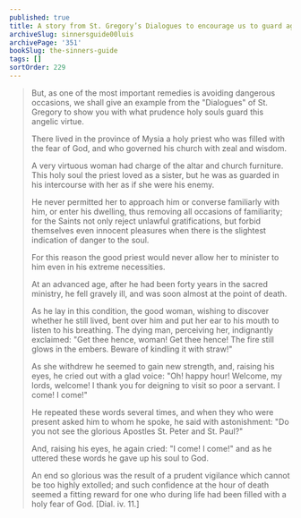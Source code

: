 ```yaml
---
published: true
title: A story from St. Gregory’s Dialogues to encourage us to guard against Lust
archiveSlug: sinnersguide00luis
archivePage: '351'
bookSlug: the-sinners-guide
tags: []
sortOrder: 229
---
```


> But, as one of the most important remedies is avoiding dangerous occasions, we shall give an example from the "Dialogues" of St. Gregory to show you with what prudence holy souls guard this angelic virtue.
>
> There lived in the province of Mysia a holy priest who was filled with the fear of God, and who governed his church with zeal and wisdom.
>
> A very virtuous woman had charge of the altar and church furniture. This holy soul the priest loved as a sister, but he was as guarded in his intercourse with her as if she were his enemy.
>
> He never permitted her to approach him or converse familiarly with him, or enter his dwelling, thus removing all occasions of familiarity; for the Saints not only reject unlawful gratifications, but forbid themselves even innocent pleasures when there is the slightest indication of danger to the soul.
>
> For this reason the good priest would never allow her to minister to him even in his extreme necessities.
>
> At an advanced age, after he had been forty years in the sacred ministry, he fell gravely ill, and was soon almost at the point of death.
>
> As he lay in this condition, the good woman, wishing to discover whether he still lived, bent over him and put her ear to his mouth to listen to his breathing. The dying man, perceiving her, indignantly exclaimed: "Get thee hence, woman! Get thee hence! The fire still glows in the embers. Beware of kindling it with straw!"
>
> As she withdrew he seemed to gain new strength, and, raising his eyes, he cried out with a glad voice: "Oh! happy hour! Welcome, my lords, welcome! I thank you for deigning to visit so poor a servant. I come! I come!"
>
> He repeated these words several times, and when they who were present asked him to whom he spoke, he said with astonishment: "Do you not see the glorious Apostles St. Peter and St. Paul?"
>
> And, raising his eyes, he again cried: "I come! I come!" and as he uttered these words he gave up his soul to God.
>
> An end so glorious was the result of a prudent vigilance which cannot be too highly extolled; and such confidence at the hour of death seemed a fitting reward for one who during life had been filled with a holy fear of God. [Dial. iv. 11.]
